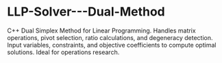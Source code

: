 # LLP-Solver---Dual-Method
C++ Dual Simplex Method for Linear Programming. Handles matrix operations, pivot selection, ratio calculations, and degeneracy detection. Input variables, constraints, and objective coefficients to compute optimal solutions. Ideal for operations research.
